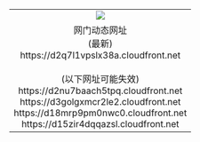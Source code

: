 ﻿<table>
  <tr></tr>
  <tr><td colspan=2 align=center><img src="https://d2q7l1vpslx38a.cloudfront.net/Up/oGate.jpg" /></td></tr>
  <tr><td colspan=2 align=center>网门动态网址<br/>(最新)
<br>https://d2q7l1vpslx38a.cloudfront.net
<br/><br/>(以下网址可能失效)
<br>https://d2nu7baach5tpq.cloudfront.net
<br>https://d3golgxmcr2le2.cloudfront.net
<br>https://d18mrp9pm0nwc0.cloudfront.net
<br>https://d15zir4dqqazsl.cloudfront.net
    </td>
  </tr>
</table>
